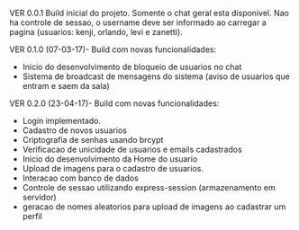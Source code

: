 VER 0.0.1 Build inicial do projeto.
Somente o chat geral esta disponivel.
Nao ha controle de sessao, o username deve ser informado ao carregar a pagina (usuarios: kenji, orlando, levi e zanetti).

VER 0.1.0 (07-03-17)- Build com novas funcionalidades:
- Inicio do desenvolvimento de bloqueio de usuarios no chat
- Sistema de broadcast de mensagens do sistema (aviso de usuarios que entram e saem da sala)


VER 0.2.0 (23-04-17)- Build com novas funcionalidades:
- Login implementado. 
- Cadastro de novos usuarios
- Criptografia de senhas usando brcypt
- Verificacao de unicidade de usuarios e emails cadastrados
- Inicio do desenvolvimento da Home do usuario
- Upload de imagens para o cadastro de usuarios.
- Interacao com banco de dados
- Controle de sessao utilizando express-session (armazenamento em servidor)
- geracao de nomes aleatorios para upload de imagens ao cadastrar um perfil


